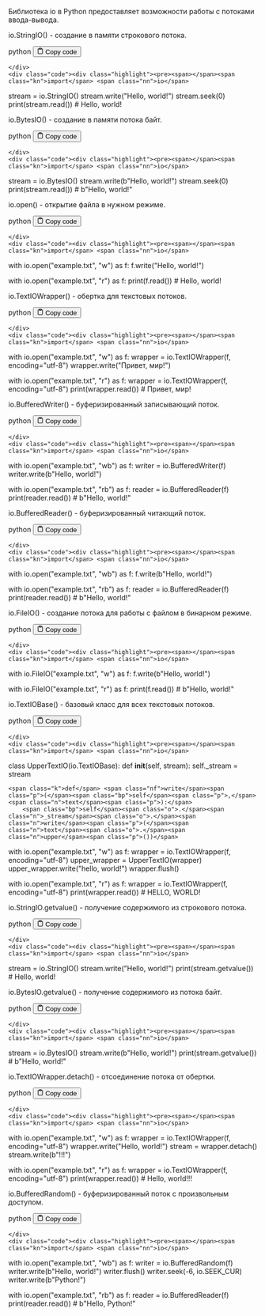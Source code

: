 <p>Библиотека io в Python предоставляет возможности работы с потоками ввода-вывода.</p>
<p>io.StringIO() - создание в памяти строкового потока.</p>
<div class="code-element">
    <div class="lang-line">
        <text>python</text>
        <button class="copy-button"
        onclick="copyCode(this)">
    <svg stroke="currentColor"
         fill="none"
         stroke-width="2"
         viewBox="0 0 24 24"
         stroke-linecap="round"
         stroke-linejoin="round"
         class="h-4 w-4"
         height="1em"
         width="1em"
         xmlns="http://www.w3.org/2000/svg">
        <path d="M16 4h2a2 2 0 0 1 2 2v14a2 2 0 0 1-2 2H6a2 2 0 0 1-2-2V6a2 2 0 0 1 2-2h2"></path>
        <rect x="8" y="2" width="8" height="4" rx="1" ry="1"></rect>
    </svg>
    <text>Copy code</text>
</button>

    </div>
    <div class="code"><div class="highlight"><pre><span></span><span class="kn">import</span> <span class="nn">io</span>

<span class="n">stream</span> <span class="o">=</span> <span class="n">io</span><span class="o">.</span><span class="n">StringIO</span><span class="p">()</span>
<span class="n">stream</span><span class="o">.</span><span class="n">write</span><span class="p">(</span><span class="s2">&quot;Hello, world!&quot;</span><span class="p">)</span>
<span class="n">stream</span><span class="o">.</span><span class="n">seek</span><span class="p">(</span><span class="mi">0</span><span class="p">)</span>
<span class="nb">print</span><span class="p">(</span><span class="n">stream</span><span class="o">.</span><span class="n">read</span><span class="p">())</span>  <span class="c1"># Hello, world!</span>
</pre></div></div>
</div>

<p>io.BytesIO() - создание в памяти потока байт.</p>
<div class="code-element">
    <div class="lang-line">
        <text>python</text>
        <button class="copy-button"
        onclick="copyCode(this)">
    <svg stroke="currentColor"
         fill="none"
         stroke-width="2"
         viewBox="0 0 24 24"
         stroke-linecap="round"
         stroke-linejoin="round"
         class="h-4 w-4"
         height="1em"
         width="1em"
         xmlns="http://www.w3.org/2000/svg">
        <path d="M16 4h2a2 2 0 0 1 2 2v14a2 2 0 0 1-2 2H6a2 2 0 0 1-2-2V6a2 2 0 0 1 2-2h2"></path>
        <rect x="8" y="2" width="8" height="4" rx="1" ry="1"></rect>
    </svg>
    <text>Copy code</text>
</button>

    </div>
    <div class="code"><div class="highlight"><pre><span></span><span class="kn">import</span> <span class="nn">io</span>

<span class="n">stream</span> <span class="o">=</span> <span class="n">io</span><span class="o">.</span><span class="n">BytesIO</span><span class="p">()</span>
<span class="n">stream</span><span class="o">.</span><span class="n">write</span><span class="p">(</span><span class="sa">b</span><span class="s2">&quot;Hello, world!&quot;</span><span class="p">)</span>
<span class="n">stream</span><span class="o">.</span><span class="n">seek</span><span class="p">(</span><span class="mi">0</span><span class="p">)</span>
<span class="nb">print</span><span class="p">(</span><span class="n">stream</span><span class="o">.</span><span class="n">read</span><span class="p">())</span>  <span class="c1"># b&quot;Hello, world!&quot;</span>
</pre></div></div>
</div>

<p>io.open() - открытие файла в нужном режиме.</p>
<div class="code-element">
    <div class="lang-line">
        <text>python</text>
        <button class="copy-button"
        onclick="copyCode(this)">
    <svg stroke="currentColor"
         fill="none"
         stroke-width="2"
         viewBox="0 0 24 24"
         stroke-linecap="round"
         stroke-linejoin="round"
         class="h-4 w-4"
         height="1em"
         width="1em"
         xmlns="http://www.w3.org/2000/svg">
        <path d="M16 4h2a2 2 0 0 1 2 2v14a2 2 0 0 1-2 2H6a2 2 0 0 1-2-2V6a2 2 0 0 1 2-2h2"></path>
        <rect x="8" y="2" width="8" height="4" rx="1" ry="1"></rect>
    </svg>
    <text>Copy code</text>
</button>

    </div>
    <div class="code"><div class="highlight"><pre><span></span><span class="kn">import</span> <span class="nn">io</span>

<span class="k">with</span> <span class="n">io</span><span class="o">.</span><span class="n">open</span><span class="p">(</span><span class="s2">&quot;example.txt&quot;</span><span class="p">,</span> <span class="s2">&quot;w&quot;</span><span class="p">)</span> <span class="k">as</span> <span class="n">f</span><span class="p">:</span>
    <span class="n">f</span><span class="o">.</span><span class="n">write</span><span class="p">(</span><span class="s2">&quot;Hello, world!&quot;</span><span class="p">)</span>

<span class="k">with</span> <span class="n">io</span><span class="o">.</span><span class="n">open</span><span class="p">(</span><span class="s2">&quot;example.txt&quot;</span><span class="p">,</span> <span class="s2">&quot;r&quot;</span><span class="p">)</span> <span class="k">as</span> <span class="n">f</span><span class="p">:</span>
    <span class="nb">print</span><span class="p">(</span><span class="n">f</span><span class="o">.</span><span class="n">read</span><span class="p">())</span>  <span class="c1"># Hello, world!</span>
</pre></div></div>
</div>

<p>io.TextIOWrapper() - обертка для текстовых потоков.</p>
<div class="code-element">
    <div class="lang-line">
        <text>python</text>
        <button class="copy-button"
        onclick="copyCode(this)">
    <svg stroke="currentColor"
         fill="none"
         stroke-width="2"
         viewBox="0 0 24 24"
         stroke-linecap="round"
         stroke-linejoin="round"
         class="h-4 w-4"
         height="1em"
         width="1em"
         xmlns="http://www.w3.org/2000/svg">
        <path d="M16 4h2a2 2 0 0 1 2 2v14a2 2 0 0 1-2 2H6a2 2 0 0 1-2-2V6a2 2 0 0 1 2-2h2"></path>
        <rect x="8" y="2" width="8" height="4" rx="1" ry="1"></rect>
    </svg>
    <text>Copy code</text>
</button>

    </div>
    <div class="code"><div class="highlight"><pre><span></span><span class="kn">import</span> <span class="nn">io</span>

<span class="k">with</span> <span class="n">io</span><span class="o">.</span><span class="n">open</span><span class="p">(</span><span class="s2">&quot;example.txt&quot;</span><span class="p">,</span> <span class="s2">&quot;w&quot;</span><span class="p">)</span> <span class="k">as</span> <span class="n">f</span><span class="p">:</span>
    <span class="n">wrapper</span> <span class="o">=</span> <span class="n">io</span><span class="o">.</span><span class="n">TextIOWrapper</span><span class="p">(</span><span class="n">f</span><span class="p">,</span> <span class="n">encoding</span><span class="o">=</span><span class="s2">&quot;utf-8&quot;</span><span class="p">)</span>
    <span class="n">wrapper</span><span class="o">.</span><span class="n">write</span><span class="p">(</span><span class="s2">&quot;Привет, мир!&quot;</span><span class="p">)</span>

<span class="k">with</span> <span class="n">io</span><span class="o">.</span><span class="n">open</span><span class="p">(</span><span class="s2">&quot;example.txt&quot;</span><span class="p">,</span> <span class="s2">&quot;r&quot;</span><span class="p">)</span> <span class="k">as</span> <span class="n">f</span><span class="p">:</span>
    <span class="n">wrapper</span> <span class="o">=</span> <span class="n">io</span><span class="o">.</span><span class="n">TextIOWrapper</span><span class="p">(</span><span class="n">f</span><span class="p">,</span> <span class="n">encoding</span><span class="o">=</span><span class="s2">&quot;utf-8&quot;</span><span class="p">)</span>
    <span class="nb">print</span><span class="p">(</span><span class="n">wrapper</span><span class="o">.</span><span class="n">read</span><span class="p">())</span>  <span class="c1"># Привет, мир!</span>
</pre></div></div>
</div>

<p>io.BufferedWriter() - буферизированный записывающий поток.</p>
<div class="code-element">
    <div class="lang-line">
        <text>python</text>
        <button class="copy-button"
        onclick="copyCode(this)">
    <svg stroke="currentColor"
         fill="none"
         stroke-width="2"
         viewBox="0 0 24 24"
         stroke-linecap="round"
         stroke-linejoin="round"
         class="h-4 w-4"
         height="1em"
         width="1em"
         xmlns="http://www.w3.org/2000/svg">
        <path d="M16 4h2a2 2 0 0 1 2 2v14a2 2 0 0 1-2 2H6a2 2 0 0 1-2-2V6a2 2 0 0 1 2-2h2"></path>
        <rect x="8" y="2" width="8" height="4" rx="1" ry="1"></rect>
    </svg>
    <text>Copy code</text>
</button>

    </div>
    <div class="code"><div class="highlight"><pre><span></span><span class="kn">import</span> <span class="nn">io</span>

<span class="k">with</span> <span class="n">io</span><span class="o">.</span><span class="n">open</span><span class="p">(</span><span class="s2">&quot;example.txt&quot;</span><span class="p">,</span> <span class="s2">&quot;wb&quot;</span><span class="p">)</span> <span class="k">as</span> <span class="n">f</span><span class="p">:</span>
    <span class="n">writer</span> <span class="o">=</span> <span class="n">io</span><span class="o">.</span><span class="n">BufferedWriter</span><span class="p">(</span><span class="n">f</span><span class="p">)</span>
    <span class="n">writer</span><span class="o">.</span><span class="n">write</span><span class="p">(</span><span class="sa">b</span><span class="s2">&quot;Hello, world!&quot;</span><span class="p">)</span>

<span class="k">with</span> <span class="n">io</span><span class="o">.</span><span class="n">open</span><span class="p">(</span><span class="s2">&quot;example.txt&quot;</span><span class="p">,</span> <span class="s2">&quot;rb&quot;</span><span class="p">)</span> <span class="k">as</span> <span class="n">f</span><span class="p">:</span>
    <span class="n">reader</span> <span class="o">=</span> <span class="n">io</span><span class="o">.</span><span class="n">BufferedReader</span><span class="p">(</span><span class="n">f</span><span class="p">)</span>
    <span class="nb">print</span><span class="p">(</span><span class="n">reader</span><span class="o">.</span><span class="n">read</span><span class="p">())</span>  <span class="c1"># b&quot;Hello, world!&quot;</span>
</pre></div></div>
</div>

<p>io.BufferedReader() - буферизированный читающий поток.</p>
<div class="code-element">
    <div class="lang-line">
        <text>python</text>
        <button class="copy-button"
        onclick="copyCode(this)">
    <svg stroke="currentColor"
         fill="none"
         stroke-width="2"
         viewBox="0 0 24 24"
         stroke-linecap="round"
         stroke-linejoin="round"
         class="h-4 w-4"
         height="1em"
         width="1em"
         xmlns="http://www.w3.org/2000/svg">
        <path d="M16 4h2a2 2 0 0 1 2 2v14a2 2 0 0 1-2 2H6a2 2 0 0 1-2-2V6a2 2 0 0 1 2-2h2"></path>
        <rect x="8" y="2" width="8" height="4" rx="1" ry="1"></rect>
    </svg>
    <text>Copy code</text>
</button>

    </div>
    <div class="code"><div class="highlight"><pre><span></span><span class="kn">import</span> <span class="nn">io</span>

<span class="k">with</span> <span class="n">io</span><span class="o">.</span><span class="n">open</span><span class="p">(</span><span class="s2">&quot;example.txt&quot;</span><span class="p">,</span> <span class="s2">&quot;wb&quot;</span><span class="p">)</span> <span class="k">as</span> <span class="n">f</span><span class="p">:</span>
    <span class="n">f</span><span class="o">.</span><span class="n">write</span><span class="p">(</span><span class="sa">b</span><span class="s2">&quot;Hello, world!&quot;</span><span class="p">)</span>

<span class="k">with</span> <span class="n">io</span><span class="o">.</span><span class="n">open</span><span class="p">(</span><span class="s2">&quot;example.txt&quot;</span><span class="p">,</span> <span class="s2">&quot;rb&quot;</span><span class="p">)</span> <span class="k">as</span> <span class="n">f</span><span class="p">:</span>
    <span class="n">reader</span> <span class="o">=</span> <span class="n">io</span><span class="o">.</span><span class="n">BufferedReader</span><span class="p">(</span><span class="n">f</span><span class="p">)</span>
    <span class="nb">print</span><span class="p">(</span><span class="n">reader</span><span class="o">.</span><span class="n">read</span><span class="p">())</span>  <span class="c1"># b&quot;Hello, world!&quot;</span>
</pre></div></div>
</div>

<p>io.FileIO() - создание потока для работы с файлом в бинарном режиме.</p>
<div class="code-element">
    <div class="lang-line">
        <text>python</text>
        <button class="copy-button"
        onclick="copyCode(this)">
    <svg stroke="currentColor"
         fill="none"
         stroke-width="2"
         viewBox="0 0 24 24"
         stroke-linecap="round"
         stroke-linejoin="round"
         class="h-4 w-4"
         height="1em"
         width="1em"
         xmlns="http://www.w3.org/2000/svg">
        <path d="M16 4h2a2 2 0 0 1 2 2v14a2 2 0 0 1-2 2H6a2 2 0 0 1-2-2V6a2 2 0 0 1 2-2h2"></path>
        <rect x="8" y="2" width="8" height="4" rx="1" ry="1"></rect>
    </svg>
    <text>Copy code</text>
</button>

    </div>
    <div class="code"><div class="highlight"><pre><span></span><span class="kn">import</span> <span class="nn">io</span>

<span class="k">with</span> <span class="n">io</span><span class="o">.</span><span class="n">FileIO</span><span class="p">(</span><span class="s2">&quot;example.txt&quot;</span><span class="p">,</span> <span class="s2">&quot;w&quot;</span><span class="p">)</span> <span class="k">as</span> <span class="n">f</span><span class="p">:</span>
    <span class="n">f</span><span class="o">.</span><span class="n">write</span><span class="p">(</span><span class="sa">b</span><span class="s2">&quot;Hello, world!&quot;</span><span class="p">)</span>

<span class="k">with</span> <span class="n">io</span><span class="o">.</span><span class="n">FileIO</span><span class="p">(</span><span class="s2">&quot;example.txt&quot;</span><span class="p">,</span> <span class="s2">&quot;r&quot;</span><span class="p">)</span> <span class="k">as</span> <span class="n">f</span><span class="p">:</span>
    <span class="nb">print</span><span class="p">(</span><span class="n">f</span><span class="o">.</span><span class="n">read</span><span class="p">())</span>  <span class="c1"># b&quot;Hello, world!&quot;</span>
</pre></div></div>
</div>

<p>io.TextIOBase() - базовый класс для всех текстовых потоков.</p>
<div class="code-element">
    <div class="lang-line">
        <text>python</text>
        <button class="copy-button"
        onclick="copyCode(this)">
    <svg stroke="currentColor"
         fill="none"
         stroke-width="2"
         viewBox="0 0 24 24"
         stroke-linecap="round"
         stroke-linejoin="round"
         class="h-4 w-4"
         height="1em"
         width="1em"
         xmlns="http://www.w3.org/2000/svg">
        <path d="M16 4h2a2 2 0 0 1 2 2v14a2 2 0 0 1-2 2H6a2 2 0 0 1-2-2V6a2 2 0 0 1 2-2h2"></path>
        <rect x="8" y="2" width="8" height="4" rx="1" ry="1"></rect>
    </svg>
    <text>Copy code</text>
</button>

    </div>
    <div class="code"><div class="highlight"><pre><span></span><span class="kn">import</span> <span class="nn">io</span>

<span class="k">class</span> <span class="nc">UpperTextIO</span><span class="p">(</span><span class="n">io</span><span class="o">.</span><span class="n">TextIOBase</span><span class="p">):</span>
    <span class="k">def</span> <span class="fm">__init__</span><span class="p">(</span><span class="bp">self</span><span class="p">,</span> <span class="n">stream</span><span class="p">):</span>
        <span class="bp">self</span><span class="o">.</span><span class="n">_stream</span> <span class="o">=</span> <span class="n">stream</span>

    <span class="k">def</span> <span class="nf">write</span><span class="p">(</span><span class="bp">self</span><span class="p">,</span> <span class="n">text</span><span class="p">):</span>
        <span class="bp">self</span><span class="o">.</span><span class="n">_stream</span><span class="o">.</span><span class="n">write</span><span class="p">(</span><span class="n">text</span><span class="o">.</span><span class="n">upper</span><span class="p">())</span>

<span class="k">with</span> <span class="n">io</span><span class="o">.</span><span class="n">open</span><span class="p">(</span><span class="s2">&quot;example.txt&quot;</span><span class="p">,</span> <span class="s2">&quot;w&quot;</span><span class="p">)</span> <span class="k">as</span> <span class="n">f</span><span class="p">:</span>
    <span class="n">wrapper</span> <span class="o">=</span> <span class="n">io</span><span class="o">.</span><span class="n">TextIOWrapper</span><span class="p">(</span><span class="n">f</span><span class="p">,</span> <span class="n">encoding</span><span class="o">=</span><span class="s2">&quot;utf-8&quot;</span><span class="p">)</span>
    <span class="n">upper_wrapper</span> <span class="o">=</span> <span class="n">UpperTextIO</span><span class="p">(</span><span class="n">wrapper</span><span class="p">)</span>
    <span class="n">upper_wrapper</span><span class="o">.</span><span class="n">write</span><span class="p">(</span><span class="s2">&quot;hello, world!&quot;</span><span class="p">)</span>
    <span class="n">wrapper</span><span class="o">.</span><span class="n">flush</span><span class="p">()</span>

<span class="k">with</span> <span class="n">io</span><span class="o">.</span><span class="n">open</span><span class="p">(</span><span class="s2">&quot;example.txt&quot;</span><span class="p">,</span> <span class="s2">&quot;r&quot;</span><span class="p">)</span> <span class="k">as</span> <span class="n">f</span><span class="p">:</span>
    <span class="n">wrapper</span> <span class="o">=</span> <span class="n">io</span><span class="o">.</span><span class="n">TextIOWrapper</span><span class="p">(</span><span class="n">f</span><span class="p">,</span> <span class="n">encoding</span><span class="o">=</span><span class="s2">&quot;utf-8&quot;</span><span class="p">)</span>
    <span class="nb">print</span><span class="p">(</span><span class="n">wrapper</span><span class="o">.</span><span class="n">read</span><span class="p">())</span>  <span class="c1"># HELLO, WORLD!</span>
</pre></div></div>
</div>

<p>io.StringIO.getvalue() - получение содержимого из строкового потока.</p>
<div class="code-element">
    <div class="lang-line">
        <text>python</text>
        <button class="copy-button"
        onclick="copyCode(this)">
    <svg stroke="currentColor"
         fill="none"
         stroke-width="2"
         viewBox="0 0 24 24"
         stroke-linecap="round"
         stroke-linejoin="round"
         class="h-4 w-4"
         height="1em"
         width="1em"
         xmlns="http://www.w3.org/2000/svg">
        <path d="M16 4h2a2 2 0 0 1 2 2v14a2 2 0 0 1-2 2H6a2 2 0 0 1-2-2V6a2 2 0 0 1 2-2h2"></path>
        <rect x="8" y="2" width="8" height="4" rx="1" ry="1"></rect>
    </svg>
    <text>Copy code</text>
</button>

    </div>
    <div class="code"><div class="highlight"><pre><span></span><span class="kn">import</span> <span class="nn">io</span>

<span class="n">stream</span> <span class="o">=</span> <span class="n">io</span><span class="o">.</span><span class="n">StringIO</span><span class="p">()</span>
<span class="n">stream</span><span class="o">.</span><span class="n">write</span><span class="p">(</span><span class="s2">&quot;Hello, world!&quot;</span><span class="p">)</span>
<span class="nb">print</span><span class="p">(</span><span class="n">stream</span><span class="o">.</span><span class="n">getvalue</span><span class="p">())</span>  <span class="c1"># Hello, world!</span>
</pre></div></div>
</div>

<p>io.BytesIO.getvalue() - получение содержимого из потока байт.</p>
<div class="code-element">
    <div class="lang-line">
        <text>python</text>
        <button class="copy-button"
        onclick="copyCode(this)">
    <svg stroke="currentColor"
         fill="none"
         stroke-width="2"
         viewBox="0 0 24 24"
         stroke-linecap="round"
         stroke-linejoin="round"
         class="h-4 w-4"
         height="1em"
         width="1em"
         xmlns="http://www.w3.org/2000/svg">
        <path d="M16 4h2a2 2 0 0 1 2 2v14a2 2 0 0 1-2 2H6a2 2 0 0 1-2-2V6a2 2 0 0 1 2-2h2"></path>
        <rect x="8" y="2" width="8" height="4" rx="1" ry="1"></rect>
    </svg>
    <text>Copy code</text>
</button>

    </div>
    <div class="code"><div class="highlight"><pre><span></span><span class="kn">import</span> <span class="nn">io</span>

<span class="n">stream</span> <span class="o">=</span> <span class="n">io</span><span class="o">.</span><span class="n">BytesIO</span><span class="p">()</span>
<span class="n">stream</span><span class="o">.</span><span class="n">write</span><span class="p">(</span><span class="sa">b</span><span class="s2">&quot;Hello, world!&quot;</span><span class="p">)</span>
<span class="nb">print</span><span class="p">(</span><span class="n">stream</span><span class="o">.</span><span class="n">getvalue</span><span class="p">())</span>  <span class="c1"># b&quot;Hello, world!&quot;</span>
</pre></div></div>
</div>

<p>io.TextIOWrapper.detach() - отсоединение потока от обертки.</p>
<div class="code-element">
    <div class="lang-line">
        <text>python</text>
        <button class="copy-button"
        onclick="copyCode(this)">
    <svg stroke="currentColor"
         fill="none"
         stroke-width="2"
         viewBox="0 0 24 24"
         stroke-linecap="round"
         stroke-linejoin="round"
         class="h-4 w-4"
         height="1em"
         width="1em"
         xmlns="http://www.w3.org/2000/svg">
        <path d="M16 4h2a2 2 0 0 1 2 2v14a2 2 0 0 1-2 2H6a2 2 0 0 1-2-2V6a2 2 0 0 1 2-2h2"></path>
        <rect x="8" y="2" width="8" height="4" rx="1" ry="1"></rect>
    </svg>
    <text>Copy code</text>
</button>

    </div>
    <div class="code"><div class="highlight"><pre><span></span><span class="kn">import</span> <span class="nn">io</span>

<span class="k">with</span> <span class="n">io</span><span class="o">.</span><span class="n">open</span><span class="p">(</span><span class="s2">&quot;example.txt&quot;</span><span class="p">,</span> <span class="s2">&quot;w&quot;</span><span class="p">)</span> <span class="k">as</span> <span class="n">f</span><span class="p">:</span>
    <span class="n">wrapper</span> <span class="o">=</span> <span class="n">io</span><span class="o">.</span><span class="n">TextIOWrapper</span><span class="p">(</span><span class="n">f</span><span class="p">,</span> <span class="n">encoding</span><span class="o">=</span><span class="s2">&quot;utf-8&quot;</span><span class="p">)</span>
    <span class="n">wrapper</span><span class="o">.</span><span class="n">write</span><span class="p">(</span><span class="s2">&quot;Hello, world!&quot;</span><span class="p">)</span>
    <span class="n">stream</span> <span class="o">=</span> <span class="n">wrapper</span><span class="o">.</span><span class="n">detach</span><span class="p">()</span>
    <span class="n">stream</span><span class="o">.</span><span class="n">write</span><span class="p">(</span><span class="sa">b</span><span class="s2">&quot;!!!&quot;</span><span class="p">)</span>

<span class="k">with</span> <span class="n">io</span><span class="o">.</span><span class="n">open</span><span class="p">(</span><span class="s2">&quot;example.txt&quot;</span><span class="p">,</span> <span class="s2">&quot;r&quot;</span><span class="p">)</span> <span class="k">as</span> <span class="n">f</span><span class="p">:</span>
    <span class="n">wrapper</span> <span class="o">=</span> <span class="n">io</span><span class="o">.</span><span class="n">TextIOWrapper</span><span class="p">(</span><span class="n">f</span><span class="p">,</span> <span class="n">encoding</span><span class="o">=</span><span class="s2">&quot;utf-8&quot;</span><span class="p">)</span>
    <span class="nb">print</span><span class="p">(</span><span class="n">wrapper</span><span class="o">.</span><span class="n">read</span><span class="p">())</span>  <span class="c1"># Hello, world!!!</span>
</pre></div></div>
</div>

<p>io.BufferedRandom() - буферизированный поток с произвольным доступом.</p>
<div class="code-element">
    <div class="lang-line">
        <text>python</text>
        <button class="copy-button"
        onclick="copyCode(this)">
    <svg stroke="currentColor"
         fill="none"
         stroke-width="2"
         viewBox="0 0 24 24"
         stroke-linecap="round"
         stroke-linejoin="round"
         class="h-4 w-4"
         height="1em"
         width="1em"
         xmlns="http://www.w3.org/2000/svg">
        <path d="M16 4h2a2 2 0 0 1 2 2v14a2 2 0 0 1-2 2H6a2 2 0 0 1-2-2V6a2 2 0 0 1 2-2h2"></path>
        <rect x="8" y="2" width="8" height="4" rx="1" ry="1"></rect>
    </svg>
    <text>Copy code</text>
</button>

    </div>
    <div class="code"><div class="highlight"><pre><span></span><span class="kn">import</span> <span class="nn">io</span>

<span class="k">with</span> <span class="n">io</span><span class="o">.</span><span class="n">open</span><span class="p">(</span><span class="s2">&quot;example.txt&quot;</span><span class="p">,</span> <span class="s2">&quot;wb&quot;</span><span class="p">)</span> <span class="k">as</span> <span class="n">f</span><span class="p">:</span>
    <span class="n">writer</span> <span class="o">=</span> <span class="n">io</span><span class="o">.</span><span class="n">BufferedRandom</span><span class="p">(</span><span class="n">f</span><span class="p">)</span>
    <span class="n">writer</span><span class="o">.</span><span class="n">write</span><span class="p">(</span><span class="sa">b</span><span class="s2">&quot;Hello, world!&quot;</span><span class="p">)</span>
    <span class="n">writer</span><span class="o">.</span><span class="n">flush</span><span class="p">()</span>
    <span class="n">writer</span><span class="o">.</span><span class="n">seek</span><span class="p">(</span><span class="o">-</span><span class="mi">6</span><span class="p">,</span> <span class="n">io</span><span class="o">.</span><span class="n">SEEK_CUR</span><span class="p">)</span>
    <span class="n">writer</span><span class="o">.</span><span class="n">write</span><span class="p">(</span><span class="sa">b</span><span class="s2">&quot;Python!&quot;</span><span class="p">)</span>

<span class="k">with</span> <span class="n">io</span><span class="o">.</span><span class="n">open</span><span class="p">(</span><span class="s2">&quot;example.txt&quot;</span><span class="p">,</span> <span class="s2">&quot;rb&quot;</span><span class="p">)</span> <span class="k">as</span> <span class="n">f</span><span class="p">:</span>
    <span class="n">reader</span> <span class="o">=</span> <span class="n">io</span><span class="o">.</span><span class="n">BufferedReader</span><span class="p">(</span><span class="n">f</span><span class="p">)</span>
    <span class="nb">print</span><span class="p">(</span><span class="n">reader</span><span class="o">.</span><span class="n">read</span><span class="p">())</span>  <span class="c1"># b&quot;Hello, Python!&quot;</span>
</pre></div></div>
</div>